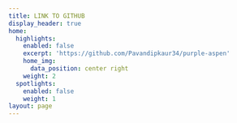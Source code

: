 ```yaml
---
title: LINK TO GITHUB
display_header: true
home:
  highlights:
    enabled: false
    excerpt: 'https://github.com/Pavandipkaur34/purple-aspen'
    home_img:
      data_position: center right
    weight: 2
  spotlights:
    enabled: false
    weight: 1
layout: page
---
```


